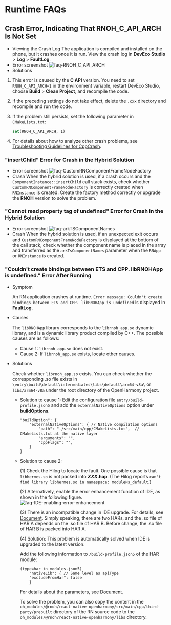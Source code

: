 # Runtime FAQs

## Crash Error, Indicating That RNOH_C_API_ARCH Is Not Set
- Viewing the Crash Log 
The application is compiled and installed on the phone, but it crashes once it is run. View the crash log in **DevEco Studio** > **Log** > **FaultLog**.
- Error screenshot 
![faq-RNOH_C_API_ARCH](./figures/faq-RNOH_C_API_ARCH.png)
- Solutions
1. This error is caused by the **C API** version. You need to set `RNOH_C_API_ARCH=1` in the environment variable, restart DevEco Studio, choose **Build** > **Clean Project**, and recompile the code.
2. If the preceding settings do not take effect, delete the `.cxx` directory and recompile and run the code.
3. If the problem still persists, set the following parameter in `CMakeLists.txt`:

    ```CMAKE
    set(RNOH_C_API_ARCH, 1)
    ```
4. For details about how to analyze other crash problems, see [Troubleshooting Guidelines for CppCrash](https://developer.huawei.com/consumer/en/doc/best-practices-V5/bpta-cppcrash-guidance-V5).

### "insertChild" Error for Crash in the Hybrid Solution
- Error screenshot 
![faq-CustomRNComponentFrameNodeFactory](./figures/faq-CustomRNComponentFrameNodeFactory.png)
- Crash 
When the hybrid solution is used, if a crash occurs and the `ComponentInstance::insertChild` call stack exists, check whether `CustomRNComponentFrameNodeFactory` is correctly created when `RNInstance` is created. Create the factory method correctly or upgrade the **RNOH** version to solve the problem.

### "Cannot read property tag of undefined" Error for Crash in the Hybrid Solution
- Error screenshot 
    ![faq-arkTSComponentNames](./figures/faq-arkTSComponentNames.png)
- Crash
When the hybrid solution is used, if an unexpected exit occurs and `CustomRNComponentFrameNodeFactory` is displayed at the bottom of the call stack, check whether the component name is placed in the array and transferred as the `arkTsComponentNames` parameter when the `RNApp` or `RNInstance` is created.

### "Couldn't create bindings between ETS and CPP. libRNOHApp is undefined." Error After Running  
 
- Symptom
    
    An RN application crashes at runtime. `Error message: Couldn't create bindings between ETS and CPP. libRNOHApp is undefined` is displayed in **FaultLog**.
 
- Causes
 
    The `libRNOHApp` library corresponds to the `librnoh_app.so` dynamic library, and is a dynamic library product compiled by C++. The possible causes are as follows:
        
    - Cause 1: `librnoh_app.so` does not exist.
    - Cause 2: If `librnoh_app.so` exists, locate other causes.
 
- Solutions
 
    Check whether `librnoh_app.so` exists. You can check whether the corresponding .so file exists in `\entry\build\default\intermediates\libs\default\arm64-v8a\` or `libs/arm64-v8a` under the root directory of the OpenHarmony project.
 
    - Solution to cause 1: Edit the configuration file `entry/build-profile.json5` and add the `externalNativeOptions` option under **buildOptions**.
 
        ```json5
        "buildOption": {
            "externalNativeOptions": { // Native compilation options
                "path": "./src/main/cpp/CMakeLists.txt",  // CMakeLists.txt at the native layer
                "arguments": "",
                "cppFlags": "",            
            }                
        }
        ```
    - Solution to cause 2:
        
        (1) Check the Hilog to locate the fault. One possible cause is that `libhermes.so` is not packed into ***XXX*.hap**. (The Hilog reports `can't find library libhermes.so in namespace: moduleNs_default`.)
        
        (2) Alternatively, enable the error enhancement function of IDE, as shown in the following figure.
            ![faq-IDE-enabling-error-enhancement](./figures/faq-IDE-enable-error-enhancement.png)
 
        (3) There is an incompatible change in IDE upgrade. For details, see [Document](https://developer.huawei.com/consumer/en/doc/harmonyos-releases-V5/ide-changelogs-db5-V5). Simply speaking, there are two HARs, and the .so file of HAR A depends on the .so file of HAR B. Before change, the .so file of HAR B is packed into HAR A.
 
        (4) Solution: This problem is automatically solved when IDE is upgraded to the latest version.
 
        Add the following information to `/build-profile.json5` of the HAR module:
        ```json5
        (type=har in modules.json5)
            "nativeLib": { // Same level as apiType
            "excludeFromHar": false
            }    
        ```
        For details about the parameters, see [Document](https://developer.huawei.com/consumer/en/doc/harmonyos-guides-V5/ide-hvigor-build-profile-V5).
 
        To solve the problem, you can also copy the content in the `oh_modules/@rnoh/react-native-openharmony/src/main/cpp/third-party/prebuilt` directory of the RN source code to the `oh_modules/@rnoh/react-native-openharmony/libs` directory.
